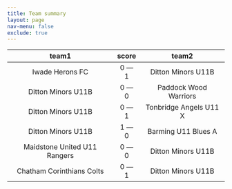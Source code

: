 ```yaml
---
title: Team summary
layout: page
nav-menu: false
exclude: true
---
```




|            team1             |    score    |         team2          |
|:----------------------------:|:-----------:|:----------------------:|
|       Iwade Herons FC        | 0 &mdash; 1 |   Ditton Minors U11B   |
|      Ditton Minors U11B      | 0 &mdash; 0 | Paddock Wood Warriors  |
|      Ditton Minors U11B      | 0 &mdash; 1 | Tonbridge Angels U11 X |
|      Ditton Minors U11B      | 1 &mdash; 0 |  Barming U11 Blues A   |
| Maidstone United U11 Rangers | 0 &mdash; 0 |   Ditton Minors U11B   |
|  Chatham Corinthians Colts   | 0 &mdash; 1 |   Ditton Minors U11B   |

 <br /><br /><br />